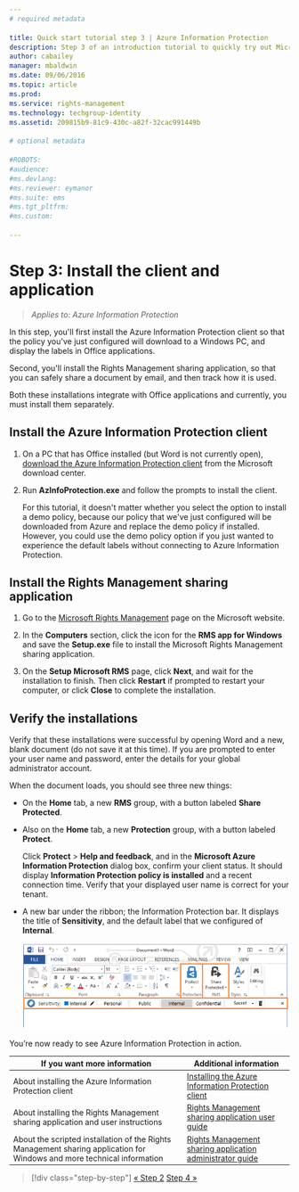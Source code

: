 ```yaml
---
# required metadata

title: Quick start tutorial step 3 | Azure Information Protection
description: Step 3 of an introduction tutorial to quickly try out Microsoft Azure Information Protection for your organization that should take you about 30 minutes.
author: cabailey
manager: mbaldwin
ms.date: 09/06/2016
ms.topic: article
ms.prod:
ms.service: rights-management
ms.technology: techgroup-identity
ms.assetid: 209815b9-81c9-430c-a82f-32cac991449b

# optional metadata

#ROBOTS:
#audience:
#ms.devlang:
#ms.reviewer: eymanor
#ms.suite: ems
#ms.tgt_pltfrm:
#ms.custom:

---
```


# Step 3: Install the client and application 

>*Applies to: Azure Information Protection*

In this step, you'll first install the Azure Information Protection client so that the policy you've just configured will download to a Windows PC, and display the labels in Office applications.

Second, you'll install the Rights Management sharing application, so that you can safely share a document by email, and then track how it is used. 

Both these installations integrate with Office applications and currently, you must install them separately.


## Install the Azure Information Protection client

1. On a PC that has Office installed (but Word is not currently open), [download the Azure Information Protection client](https://www.microsoft.com/en-us/download/details.aspx?id=53018) from the Microsoft download center. 

2. Run **AzInfoProtection.exe** and follow the prompts to install the client.

    For this tutorial, it doesn't matter whether you select the option to install a demo policy, because our policy that we've just configured will be downloaded from Azure and replace the demo policy if installed. However, you could use the demo policy option if you just wanted to experience the default labels without connecting to Azure Information Protection. 

## Install the Rights Management sharing application 

1. Go to the [Microsoft Rights Management](http://go.microsoft.com/fwlink/?LinkId=303970) page on the Microsoft website.

2. In the **Computers** section, click the icon for the **RMS app for Windows** and save the **Setup.exe** file to install the Microsoft Rights Management sharing application.

3. On the **Setup Microsoft RMS** page, click **Next**, and wait for the installation to finish. Then click **Restart** if prompted to restart your computer, or click  **Close** to complete the installation.


## Verify the installations

Verify that these installations were successful by opening Word and a new, blank document (do not save it at this time). If you are prompted to enter your user name and password, enter the details for your global administrator account. 

When the document loads, you should see three new things:

- On the **Home** tab, a new **RMS** group, with a button labeled **Share Protected**.

- Also on the **Home** tab, a new **Protection** group, with a button labeled **Protect**.

    Click **Protect** > **Help and feedback**, and in the **Microsoft Azure Information Protection** dialog box, confirm your client status. It should display **Information Protection policy is installed** and a recent connection time. Verify that your displayed user name is correct for your tenant.

- A new bar under the ribbon; the Information Protection bar. It displays the title of **Sensitivity**, and the default label that we configured of **Internal**. 
    
    ![Azure Information Protection quick start tutorial step 3 - client installed](../media/word2013-callouts2.png)

You’re now ready to see Azure Information Protection in action.

|If you want more information|Additional information|
|--------------------------------|--------------------------|
|About installing the Azure Information Protection client|[Installing the Azure Information Protection client](../rms-client/info-protect-client.md)|
|About installing the Rights Management sharing application and user instructions|[Rights Management sharing application user guide](../rms-client/sharing-app-user-guide.md)|
|About the scripted installation of the Rights Management sharing application for Windows and more technical information|[Rights Management sharing application administrator guide](../rms-client/sharing-app-admin-guide.md)|


>[!div class="step-by-step"]
[&#171; Step 2](infoprotect-tutorial-step2.md)
[Step 4 &#187;](infoprotect-tutorial-step4.md)